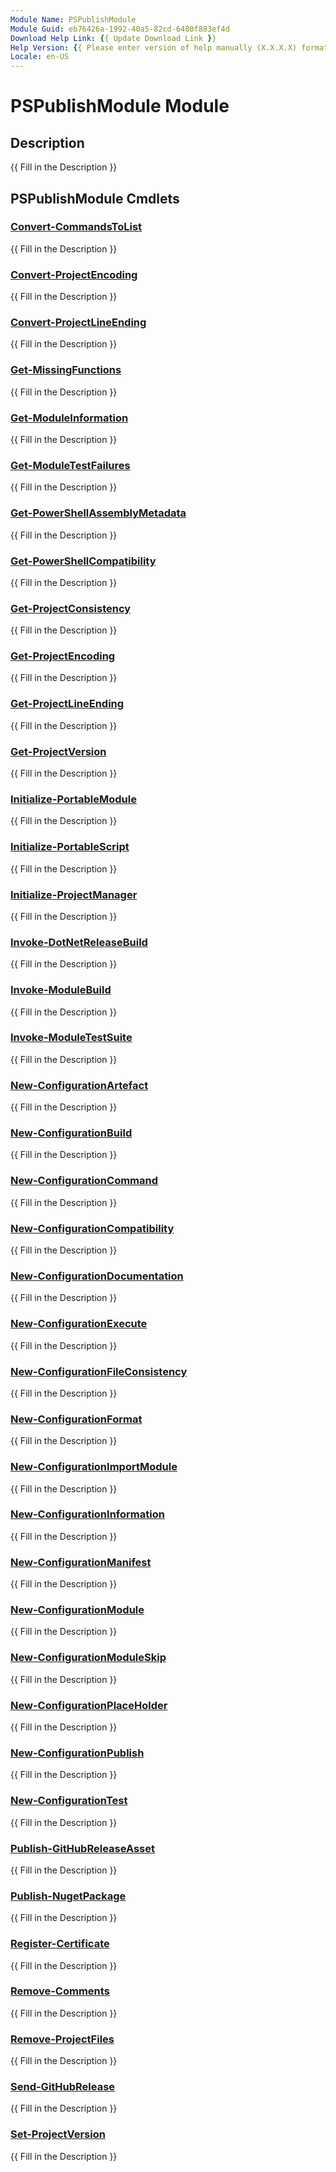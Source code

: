 ```yaml
---
Module Name: PSPublishModule
Module Guid: eb76426a-1992-40a5-82cd-6480f883ef4d
Download Help Link: {{ Update Download Link }}
Help Version: {{ Please enter version of help manually (X.X.X.X) format }}
Locale: en-US
---
```


# PSPublishModule Module
## Description
{{ Fill in the Description }}

## PSPublishModule Cmdlets
### [Convert-CommandsToList](Convert-CommandsToList.md)
{{ Fill in the Description }}

### [Convert-ProjectEncoding](Convert-ProjectEncoding.md)
{{ Fill in the Description }}

### [Convert-ProjectLineEnding](Convert-ProjectLineEnding.md)
{{ Fill in the Description }}

### [Get-MissingFunctions](Get-MissingFunctions.md)
{{ Fill in the Description }}

### [Get-ModuleInformation](Get-ModuleInformation.md)
{{ Fill in the Description }}

### [Get-ModuleTestFailures](Get-ModuleTestFailures.md)
{{ Fill in the Description }}

### [Get-PowerShellAssemblyMetadata](Get-PowerShellAssemblyMetadata.md)
{{ Fill in the Description }}

### [Get-PowerShellCompatibility](Get-PowerShellCompatibility.md)
{{ Fill in the Description }}

### [Get-ProjectConsistency](Get-ProjectConsistency.md)
{{ Fill in the Description }}

### [Get-ProjectEncoding](Get-ProjectEncoding.md)
{{ Fill in the Description }}

### [Get-ProjectLineEnding](Get-ProjectLineEnding.md)
{{ Fill in the Description }}

### [Get-ProjectVersion](Get-ProjectVersion.md)
{{ Fill in the Description }}

### [Initialize-PortableModule](Initialize-PortableModule.md)
{{ Fill in the Description }}

### [Initialize-PortableScript](Initialize-PortableScript.md)
{{ Fill in the Description }}

### [Initialize-ProjectManager](Initialize-ProjectManager.md)
{{ Fill in the Description }}

### [Invoke-DotNetReleaseBuild](Invoke-DotNetReleaseBuild.md)
{{ Fill in the Description }}

### [Invoke-ModuleBuild](Invoke-ModuleBuild.md)
{{ Fill in the Description }}

### [Invoke-ModuleTestSuite](Invoke-ModuleTestSuite.md)
{{ Fill in the Description }}

### [New-ConfigurationArtefact](New-ConfigurationArtefact.md)
{{ Fill in the Description }}

### [New-ConfigurationBuild](New-ConfigurationBuild.md)
{{ Fill in the Description }}

### [New-ConfigurationCommand](New-ConfigurationCommand.md)
{{ Fill in the Description }}

### [New-ConfigurationCompatibility](New-ConfigurationCompatibility.md)
{{ Fill in the Description }}

### [New-ConfigurationDocumentation](New-ConfigurationDocumentation.md)
{{ Fill in the Description }}

### [New-ConfigurationExecute](New-ConfigurationExecute.md)
{{ Fill in the Description }}

### [New-ConfigurationFileConsistency](New-ConfigurationFileConsistency.md)
{{ Fill in the Description }}

### [New-ConfigurationFormat](New-ConfigurationFormat.md)
{{ Fill in the Description }}

### [New-ConfigurationImportModule](New-ConfigurationImportModule.md)
{{ Fill in the Description }}

### [New-ConfigurationInformation](New-ConfigurationInformation.md)
{{ Fill in the Description }}

### [New-ConfigurationManifest](New-ConfigurationManifest.md)
{{ Fill in the Description }}

### [New-ConfigurationModule](New-ConfigurationModule.md)
{{ Fill in the Description }}

### [New-ConfigurationModuleSkip](New-ConfigurationModuleSkip.md)
{{ Fill in the Description }}

### [New-ConfigurationPlaceHolder](New-ConfigurationPlaceHolder.md)
{{ Fill in the Description }}

### [New-ConfigurationPublish](New-ConfigurationPublish.md)
{{ Fill in the Description }}

### [New-ConfigurationTest](New-ConfigurationTest.md)
{{ Fill in the Description }}

### [Publish-GitHubReleaseAsset](Publish-GitHubReleaseAsset.md)
{{ Fill in the Description }}

### [Publish-NugetPackage](Publish-NugetPackage.md)
{{ Fill in the Description }}

### [Register-Certificate](Register-Certificate.md)
{{ Fill in the Description }}

### [Remove-Comments](Remove-Comments.md)
{{ Fill in the Description }}

### [Remove-ProjectFiles](Remove-ProjectFiles.md)
{{ Fill in the Description }}

### [Send-GitHubRelease](Send-GitHubRelease.md)
{{ Fill in the Description }}

### [Set-ProjectVersion](Set-ProjectVersion.md)
{{ Fill in the Description }}


